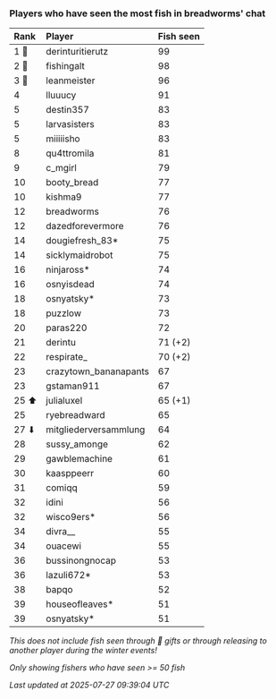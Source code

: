 ### Players who have seen the most fish in breadworms' chat

| Rank  | Player                | Fish seen |
|:------|:----------------------|:----------|
| 1 🥇  | derinturitierutz      | 99        |
| 2 🥈  | fishingalt            | 98        |
| 3 🥉  | leanmeister           | 96        |
| 4     | lluuucy               | 91        |
| 5     | destin357             | 83        |
| 5     | larvasisters          | 83        |
| 5     | miiiiisho             | 83        |
| 8     | qu4ttromila           | 81        |
| 9     | c_mgirl               | 79        |
| 10    | booty_bread           | 77        |
| 10    | kishma9               | 77        |
| 12    | breadworms            | 76        |
| 12    | dazedforevermore      | 76        |
| 14    | dougiefresh_83*       | 75        |
| 14    | sicklymaidrobot       | 75        |
| 16    | ninjaross*            | 74        |
| 16    | osnyisdead            | 74        |
| 18    | osnyatsky*            | 73        |
| 18    | puzzlow               | 73        |
| 20    | paras220              | 72        |
| 21    | derintu               | 71 (+2)   |
| 22    | respirate_            | 70 (+2)   |
| 23    | crazytown_bananapants | 67        |
| 23    | gstaman911            | 67        |
| 25 ⬆  | julialuxel            | 65 (+1)   |
| 25    | ryebreadward          | 65        |
| 27 ⬇  | mitgliederversammlung | 64        |
| 28    | sussy_amonge          | 62        |
| 29    | gawblemachine         | 61        |
| 30    | kaasppeerr            | 60        |
| 31    | comiqq                | 59        |
| 32    | idini                 | 56        |
| 32    | wisco9ers*            | 56        |
| 34    | divra__               | 55        |
| 34    | ouacewi               | 55        |
| 36    | bussinongnocap        | 53        |
| 36    | lazuli672*            | 53        |
| 38    | bapqo                 | 52        |
| 39    | houseofleaves*        | 51        |
| 39    | osnyatsky*            | 51        |

_This does not include fish seen through 🎁 gifts or through releasing to another player during the winter events!_

_Only showing fishers who have seen >= 50 fish_

_Last updated at 2025-07-27 09:39:04 UTC_